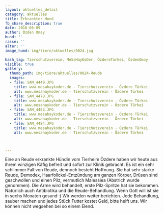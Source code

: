 ```yaml
---
layout: aktuelles_detail
category: aktuelles
title: Erkrankter Hund
fb_share_description: true
date: 2016-06-09
author: Özden Omay
hund: ''
rasse: ''
alter: ''
image_hund: img/tiere/aktuelles/0024.jpg

hash_tag: Tierschutzverein, MeSaHayKoDer, ÖzdereTürkei, ÖzdenOmay
visible: true
gallery:
  thumb_path: img/tiere/aktuelles/0024-Reude
  images:
  - file: SAM_4449.JPG
    title: www.mesahaykoder.de - Tierschutzverein - Özdere Türkei
    alt: www.mesahaykoder.de - Tierschutzverein - Özdere Türkei
  - file: SAM_4478.JPG
    title: www.mesahaykoder.de - Tierschutzverein - Özdere Türkei
    alt: www.mesahaykoder.de - Tierschutzverein - Özdere Türkei
  - file: SAM_4483.JPG
    title: www.mesahaykoder.de - Tierschutzverein - Özdere Türkei
    alt: www.mesahaykoder.de - Tierschutzverein - Özdere Türkei
  - file: SAM_4484.JPG
    title: www.mesahaykoder.de - Tierschutzverein - Özdere Türkei
    alt: www.mesahaykoder.de - Tierschutzverein - Özdere Türkei



---
```


Eine an Reude erkrankte Hündin vom Tierheim Özdere
haben wir heute aus ihrem winzigen Käfig befreit und sofort zur Klinik gebracht. Es ist ein sehr schlimmer Fall von Reude, dennoch besteht Hoffnung.
Sie hat sehr starke Reude, Demodex, Haarfolickel-Entzündung am ganzen Körper, Drüsen sind geschwollen und einen Pilz, vermutlich Malessiea (Abstrich wurde genommen).
Die Arme wird behandelt, erste Pilz-Spritze hat sie bekommen. Natürlich auch Antibiotika und die Reude-Behandlung. Wenn Gott will ist sie in sechs Monaten gesund :)
Wir werden weiter berichten. Jede Behandlung, sauber machen und jedes Stück Futter kostet Geld, bitte helft uns.
Wir können nicht wegsehen bei so einem Elend.
